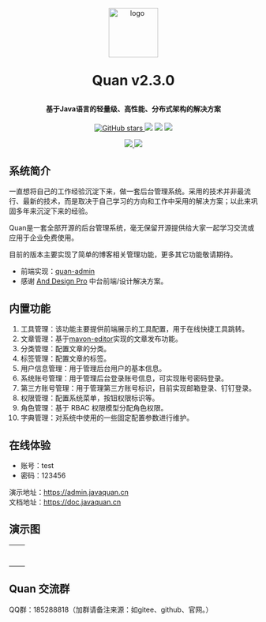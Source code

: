<p align="center">
	<img width="100px" alt="logo" src="https://file.javaquan.cn/public/logo.png">
</p>
<h1 align="center" style="margin: 30px 0 30px; font-weight: bold;">Quan v2.3.0</h1>
<h4 align="center">基于Java语言的轻量级、高性能、分布式架构的解决方案</h4>
<p align="center">
    <a href="https://github.com/quan100/quan" target="_blank">
        <img src='https://img.shields.io/github/stars/quan100/quan?style=social&label=Stars' alt='GitHub stars' class="no-zoom">
    </a>
	<a href="https://gitee.com/quan100/quan"><img src="https://gitee.com/quan100/quan/badge/star.svg"></a>
    <img src="https://img.shields.io/badge/Quan-v2.3.0-green">
	<a href="https://gitee.com/quan100/quan/blob/main/LICENSE"><img src="https://img.shields.io/github/license/mashape/apistatus.svg"></a>
</p>
<p  align="center">
    <a href="https://gitee.com/quan100/quan-admin">
      <img src="https://img.shields.io/badge/Quan%20Admin-Gitee%20%E2%86%92-gray.svg?colorA=61c265&colorB=4CAF50&style=for-the-badge"/>
    </a>
    <a href="https://github.com/quan100/quan-admin">
      <img src="https://img.shields.io/badge/Quan%20Admin-Github%20%E2%86%92-gray.svg?colorA=e8e8e8&colorB=1a1a1a&style=for-the-badge"/>
    </a>
</p>

## 系统简介

一直想将自己的工作经验沉淀下来，做一套后台管理系统。采用的技术并非最流行、最新的技术，而是取决于自己学习的方向和工作中采用的解决方案；以此来巩固多年来沉淀下来的经验。

Quan是一套全部开源的后台管理系统，毫无保留开源提供给大家一起学习交流或应用于企业免费使用。

目前的版本主要实现了简单的博客相关管理功能，更多其它功能敬请期待。

* 前端实现：[quan-admin](https://gitee.com/quan100/quan-admin)
* 感谢 [And Design Pro](https://github.com/ant-design/ant-design-pro) 中台前端/设计解决方案。

## 内置功能

1. 工具管理：该功能主要提供前端展示的工具配置，用于在线快捷工具跳转。
2. 文章管理：基于[mavon-editor](https://github.com/imzbf/md-editor-rt)实现的文章发布功能。
3. 分类管理：配置文章的分类。
4. 标签管理：配置文章的标签。
5. 用户信息管理：用于管理后台用户的基本信息。
6. 系统账号管理：用于管理后台登录账号信息，可实现账号密码登录。
7. 第三方账号管理：用于管理第三方账号标识，目前实现邮箱登录、钉钉登录。
8. 权限管理：配置系统菜单，按钮权限标识等。
9. 角色管理：基于 RBAC 权限模型分配角色权限。
10. 字典管理：对系统中使用的一些固定配置参数进行维护。

## 在线体验

- 账号：test
- 密码：123456

演示地址：https://admin.javaquan.cn  
文档地址：https://doc.javaquan.cn

## 演示图

<table>
    <tr>
        <td><img alt=""  src="https://oscimg.oschina.net/oscnet/up-dd3d77218052645b0a34f62353d404a5a54.jpg" /></td>
        <td><img alt=""  src="https://oscimg.oschina.net/oscnet/up-f6f12e95f58592b63b4ad26e7f84da91258.jpg" /></td>
    </tr>
    <tr>
        <td><img alt=""  src="https://oscimg.oschina.net/oscnet/up-1de36bcb6b96b9bb80377f4d8ded0999286.jpg" /></td>
        <td><img alt=""  src="https://oscimg.oschina.net/oscnet/up-6aa23a95444b23ab0a6079aff188282bd80.jpg" /></td>
    </tr>
    <tr>
        <td><img alt=""  src="https://oscimg.oschina.net/oscnet/up-b48e9e7073f88cdbdb1f98077f2dddb64f3.jpg" /></td>
        <td><img alt=""  src="https://oscimg.oschina.net/oscnet/up-f3143652863d409bd2c616a5af7ed3fce93.jpg" /></td>
    </tr>
    <tr>    
        <td><img alt=""  src="https://oscimg.oschina.net/oscnet/up-0ea5ce438622dcef6445b71d279de69a583.jpg" /></td>
        <td><img alt=""  src="https://oscimg.oschina.net/oscnet/up-77a53eb9e03b06f0253e3f27625e0075a80.jpg" /></td>
    </tr>
    <tr>    
        <td><img alt=""  src="https://oscimg.oschina.net/oscnet/up-23d257d215fc21283739977bb76f269501c.jpg" /></td>
        <td><img alt=""  src="https://oscimg.oschina.net/oscnet/up-98b4d284a4e1ead7abece51107488dc02ec.jpg" /></td>
    </tr>
    <tr>    
        <td><img alt=""  src="https://oscimg.oschina.net/oscnet/up-49625f67bcdcfaa2bdb18b4ee1b8fb9279b.jpg" /></td>
        <td><img alt=""  src="https://oscimg.oschina.net/oscnet/up-1b04ed8474595b4e810cb3438076f7b7299.jpg" /></td>
    </tr>
    <tr> 
        <td><img alt=""  src="https://oscimg.oschina.net/oscnet/up-db580de4675beb3ca9360fdbe03431e70c3.jpg" /></td>
    </tr>
</table>


## Quan 交流群

QQ群：185288818（加群请备注来源：如gitee、github、官网。）